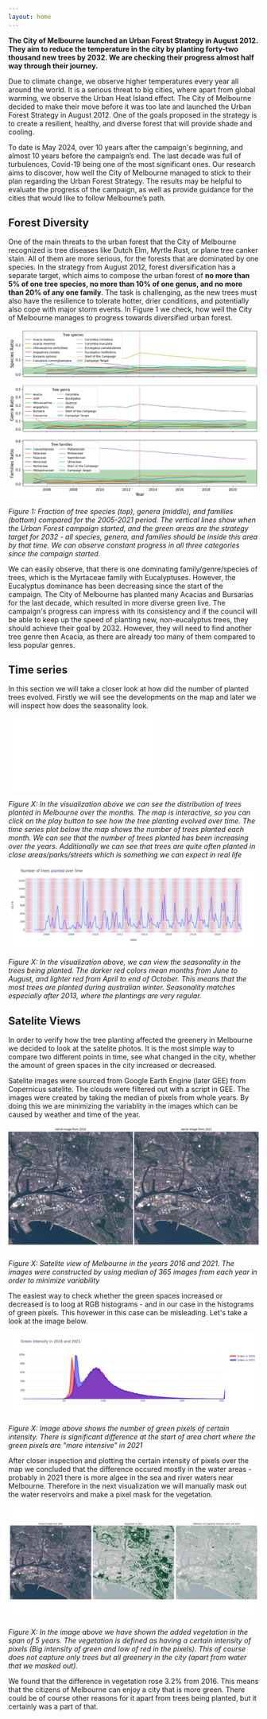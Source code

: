 ```yaml
---
layout: home
---
```


**The City of Melbourne launched an Urban Forest Strategy in August 2012. They aim to reduce the temperature in the city by planting forty-two thousand new trees by 2032. We are checking their progress almost half way through their journey.**

Due to climate change, we observe higher temperatures every year all around the world. It is a serious threat to big cities, where apart from global warming, we observe the Urban Heat Island effect. The City of Melbourne decided to make their move before it was too late and launched the Urban Forest Strategy in August 2012. One of the goals proposed in the strategy is to create a resilient, healthy, and diverse forest that will provide shade and cooling.

To date is May 2024, over 10 years after the campaign's beginning, and almost 10 years before the campaign’s end. The last decade was full of turbulences, Covid-19 being one of the most significant ones. Our research aims to discover, how well the City of Melbourne managed to stick to their plan regarding the Urban Forest Strategy. The results may be helpful to evaluate the progress of the campaign, as well as provide guidance for the cities that would like to follow Melbourne’s path.

## Forest Diversity

One of the main threats to the urban forest that the City of Melbourne recognized is tree diseases like Dutch Elm, Myrtle Rust, or plane tree canker stain. All of them are more serious, for the forests that are dominated by one species. In the strategy from August 2012, forest diversification has a separate target, which aims to compose the urban forest of **no more than 5% of one tree species, no more than 10% of one genus, and no more than 20% of any one family**. The task is challenging, as the new trees must also have the resilience to tolerate hotter, drier conditions, and potentially also cope with major storm events. In Figure 1 we check, how well the City of Melbourne manages to progress towards diversified urban forest.

![Text](/plots/diversity.png)

*Figure 1: Fraction of tree species (top), genera (middle), and families (bottom) compared for the 2005-2021 period. The vertical lines show when the Urban Forest campaign started, and the green areas are the strategy target for 2032 - all species, genera, and families should be inside this area by that time. We can observe constant progress in all three categories since the campaign started.*

We can easily observe, that there is one dominating family/genre/species of trees, which is the Myrtaceae family with Eucalyptuses. However, the Eucalyptus dominance has been decreasing since the start of the campaign. The City of Melbourne has planted many Acacias and Bursarias for the last decade, which resulted in more diverse green live. The campaign's progress can impress with its consistency and if the council will be able to keep up the speed of planting new, non-eucalyptus trees, they should achieve their goal by 2032. However, they will need to find another tree genre then Acacia, as there are already too many of them compared to less popular genres.



## Time series 

In this section we will take a closer look at how did the number of planted trees evolved. Firstly we will see the developments on the map and later we will inspect how does the seasonality look. 

![Text](/plots/trees_over_the_months_map.html)

*Figure X: In the visualization above we can see the distribution of trees planted in Melbourne over the months. The map is interactive, so you can click on the play button to see how the tree planting evolved over time. The time series plot below the map shows the number of trees planted each month. We can see that the number of trees planted has been increasing over the years. Additionally we can see that trees are quite often planted in close areas/parks/streets which is something we can expect in real life*


![Text](/plots/ts_line.png)

*Figure X: In the visualization above, we can view the seasonality in the trees being planted. The darker red colors mean months from June to August, and lighter red from April to end of October. This means that the most trees are planted during australian winter. Seasonality matches especially after 2013, where the plantings are very regular.*

## Satelite Views

In order to verify how the tree planting affected the greenery in Melbourne we decided to look at the satelite photos. It is the most simple way to compare two different points in time, see what changed in the city, whether the amount of green spaces in the city increased or decreased.

Satelite images were sourced from Google Earth Engine (later GEE) from Copernicus satelite. The clouds were filtered out with a script in GEE. The images were created  by taking the median of pixels from whole years. By doing this we are minimizing the variablity in the images which can be caused by weather and time of the year.

![Text](/plots/aerial_images.png)
 
*Figure X: Satelite view of Melbourne in the  years 2016 and 2021. The images were constructed by using median of 365 images from each year in order to minimize variability*

The easiest way to check whether the green spaces increased or decreased is to loog at RGB histograms - and in our case in the histograms of green pixels. This hovewer in this case can be misleading. Let's take a look at the image below.

![Text](/plots/green_intensity.png)

*Figure X: Image above shows the number of green pixels of certain intensity. There is significant difference at the start of area chart where the green pixels are "more intensive" in 2021*

After closer inspection and plotting the certain intensity of pixels over the map we concluded that the difference occured mostly in the water areas - probably in 2021 there is more algee in the sea and river waters near Melbourne. Therefore in the next visualization we will manually mask out the water reservoirs and make a pixel mask for the vegetation.

![Text](/plots/vegetation.png)

*Figure X: In the image above we have shown the added vegetation in the span of 5 years. The vegetation is defined as having a certain intensity of pixels (Big intensity of green and low of red in the pixels). This of course does not capture only trees but all greenery in the city (apart from water that we masked out).*

We found that the difference in vegetation rose 3.2% from 2016. This means that the citizens of Melbourne can enjoy a city that is more green. There could be of course other reasons for it apart from trees being planted, but it certainly was a part of that. 
